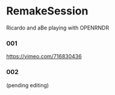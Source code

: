 # RemakeSession

Ricardo and aBe playing with OPENRNDR

### 001

https://vimeo.com/716830436

### 002

(pending editing)
